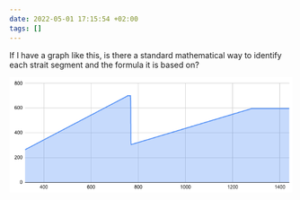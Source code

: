 ```yaml
---
date: 2022-05-01 17:15:54 +02:00
tags: []
---
```


If I have a graph like this, is there a standard mathematical way to identify each strait segment and the formula it is based on?

![A graph composed of a series of strait lines](graph-lines.png)
